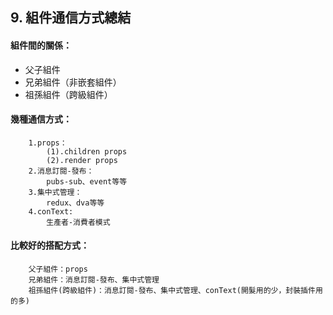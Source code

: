 ## 9. 組件通信方式總結

#### 組件間的關係：

- 父子組件
- 兄弟組件（非嵌套組件）
- 祖孫組件（跨級組件）

#### 幾種通信方式：

		1.props：
			(1).children props
			(2).render props
		2.消息訂閱-發布：
			pubs-sub、event等等
		3.集中式管理：
			redux、dva等等
		4.conText:
			生產者-消費者模式

#### 比較好的搭配方式：
		父子組件：props
		兄弟組件：消息訂閱-發布、集中式管理
		祖孫組件(跨級組件)：消息訂閱-發布、集中式管理、conText(開髮用的少，封裝插件用的多)